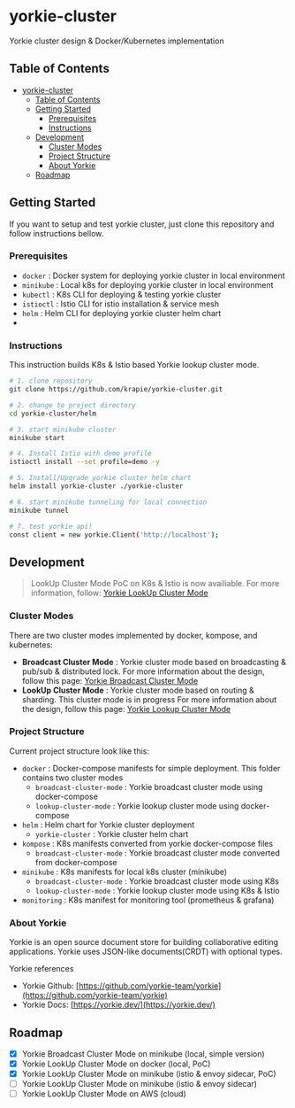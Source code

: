 # yorkie-cluster

Yorkie cluster design & Docker/Kubernetes implementation

## Table of Contents

- [yorkie-cluster](#yorkie-cluster)
  - [Table of Contents](#table-of-contents)
  - [Getting Started](#getting-started)
    - [Prerequisites](#prerequisites)
    - [Instructions](#instructions)
  - [Development](#development)
    - [Cluster Modes](#cluster-modes)
    - [Project Structure](#project-structure)
    - [About Yorkie](#about-yorkie)
  - [Roadmap](#roadmap)

## Getting Started

If you want to setup and test yorkie cluster,
just clone this repository and follow instructions bellow.

### Prerequisites

- `docker` : Docker system for deploying yorkie cluster in local environment
- `minikube` : Local k8s for deploying yorkie cluster in local environment
- `kubectl` : K8s CLI for deploying & testing yorkie cluster
- `istioctl` : Istio CLI for istio installation & service mesh
- `helm` : Helm CLI for deploying yorkie cluster helm chart
- 
### Instructions

This instruction builds K8s & Istio based Yorkie lookup cluster mode.

```bash
# 1. clone repository
git clone https://github.com/krapie/yorkie-cluster.git

# 2. change to project directory
cd yorkie-cluster/helm

# 3. start minikube cluster
minikube start

# 4. Install Istio with demo profile
istioctl install --set profile=demo -y

# 5. Install/Upgrade yorkie cluster helm chart
helm install yorkie-cluster ./yorkie-cluster

# 6. start minikube tunneling for local connection
minikube tunnel

# 7. test yorkie api!
const client = new yorkie.Client('http://localhost');
```

## Development

> LookUp Cluster Mode PoC on K8s & Istio is now availiable. For more information, follow: [Yorkie LookUp Cluster Mode](./minikube/lookup-cluster-mode/README.md)

### Cluster Modes

There are two cluster modes implemented by docker, kompose, and kubernetes:

- **Broadcast Cluster Mode** : Yorkie cluster mode based on broadcasting & pub/sub & distributed lock.
  For more information about the design, follow this page: [Yorkie Broadcast Cluster Mode](design/broadcast-cluster-mode.md)
- **LookUp Cluster Mode** : Yorkie cluster mode based on routing & sharding. This cluster mode is in progress
  For more information about the design, follow this page: [Yorkie Lookup Cluster Mode](https://github.com/yorkie-team/yorkie/issues/472)

### Project Structure

Current project structure look like this:

- `docker` : Docker-compose manifests for simple deployment. This folder contains two cluster modes
  - `broadcast-cluster-mode` : Yorkie broadcast cluster mode using docker-compose
  - `lookup-cluster-mode` : Yorkie lookup cluster mode using docker-compose
- `helm` : Helm chart for Yorkie cluster deployment
  - `yorkie-cluster` : Yorkie cluster helm chart
- `kompose` : K8s manifests converted from yorkie docker-compose files
  - `broadcast-cluster-mode` : Yorkie broadcast cluster mode converted from docker-compose
- `minikube` : K8s manifests for local k8s cluster (minikube)
  - `broadcast-cluster-mode` : Yorkie broadcast cluster mode using K8s
  - `lookup-cluster-mode` : Yorkie lookup cluster mode using K8s & Istio
- `monitoring` : K8s manifest for monitoring tool (prometheus & grafana)

### About Yorkie

Yorkie is an open source document store for building
collaborative editing applications.
Yorkie uses JSON-like documents(CRDT) with optional types.

Yorkie references

- Yorkie Github: [https://github.com/yorkie-team/yorkie](https://github.com/yorkie-team/yorkie)
- Yorkie Docs: [https://yorkie.dev/](https://yorkie.dev/)

## Roadmap

- [x] Yorkie Broadcast Cluster Mode on minikube (local, simple version)
- [x] Yorkie LookUp Cluster Mode on docker (local, PoC)
- [x] Yorkie LookUp Cluster Mode on minikube (istio & envoy sidecar, PoC)
- [ ] Yorkie LookUp Cluster Mode on minikube (istio & envoy sidecar)
- [ ] Yorkie LookUp Cluster Mode on AWS (cloud)
